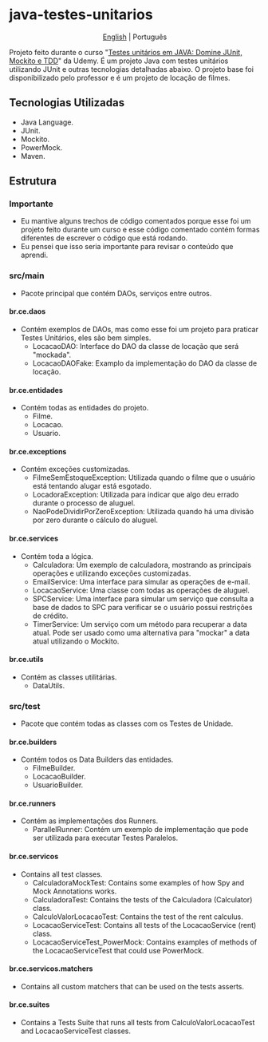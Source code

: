 # java-testes-unitarios
<p align="center">
	<a href="https://github.com/samlatavares/java-testes-unitarios/blob/main/README.md">English</a> | <span>Português</span>
</p>

Projeto feito durante o curso "<a href="https://www.udemy.com/course/testes-unitarios-em-java/" target="_blank">Testes unitários em JAVA: Domine JUnit, Mockito e TDD</a>" da Udemy. É um projeto Java com testes unitários utilizando JUnit e outras tecnologias detalhadas abaixo. O projeto base foi disponibilizado pelo professor e é um projeto de locação de filmes.

## Tecnologias Utilizadas
- Java Language.
- JUnit.
- Mockito.
- PowerMock.
- Maven.

## Estrutura

### Importante
- Eu mantive alguns trechos de código comentados porque esse foi um projeto feito durante um curso e esse código comentado contém formas diferentes de escrever o código que está rodando.
- Eu pensei que isso seria importante para revisar o conteúdo que aprendi.

### src/main
- Pacote principal que contém DAOs, serviços entre outros.

#### br.ce.daos
- Contém exemplos de DAOs, mas como esse foi um projeto para praticar Testes Unitários, eles são bem simples.
	- LocacaoDAO: Interface do DAO da classe de locação que será "mockada".
	- LocacaoDAOFake: Examplo da implementação do DAO da classe de locação.
	
#### br.ce.entidades
- Contém todas as entidades do projeto.
	- Filme.
	- Locacao.
	- Usuario.
		
#### br.ce.exceptions
- Contém exceções customizadas.
	- FilmeSemEstoqueException: Utilizada quando o filme que o usuário está tentando alugar está esgotado.
	- LocadoraException: Utilizada para indicar que algo deu errado durante o processo de aluguel.
	- NaoPodeDividirPorZeroException: Utilizada quando há uma divisão por zero durante o cálculo do aluguel.

#### br.ce.services
- Contém toda a lógica.
	- Calculadora: Um exemplo de calculadora, mostrando as principais operações e utilizando exceções customizadas.
	- EmailService: Uma interface para simular as operações de e-mail.
	- LocacaoService: Uma classe com todas as operações de aluguel.
	- SPCService: Uma interface para simular um serviço que consulta a base de dados to SPC para verificar se o usuário possui restrições de crédito.
	- TimerService: Um serviço com um método para recuperar a data atual. Pode ser usado como uma alternativa para "mockar" a data atual utilizando o Mockito.

#### br.ce.utils
- Contém as classes utilitárias.
	- DataUtils.
	
### src/test
- Pacote que contém todas as classes com os Testes de Unidade.

#### br.ce.builders
- Contém todos os Data Builders das entidades.
	- FilmeBuilder.
	- LocacaoBuilder.
	- UsuarioBuilder.
	
#### br.ce.runners
- Contém as implementações dos Runners.
	- ParallelRunner: Contém um exemplo de implementação que pode ser utilizada para executar Testes Paralelos.

#### br.ce.servicos
- Contains all test classes.
	- CalculadoraMockTest: Contains some examples of how Spy and Mock Annotations works.
	- CalculadoraTest: Contains the tests of the Calculadora (Calculator) class.
	- CalculoValorLocacaoTest: Contains the test of the rent calculus.
	- LocacaoServiceTest: Contains all tests of the LocacaoService (rent) class.
	- LocacaoServiceTest_PowerMock: Contains examples of methods of the LocacaoServiceTest that could use PowerMock.	

#### br.ce.servicos.matchers
- Contains all custom matchers that can be used on the tests asserts.

#### br.ce.suites
- Contains a Tests Suite that runs all tests from CalculoValorLocacaoTest and LocacaoServiceTest classes.
